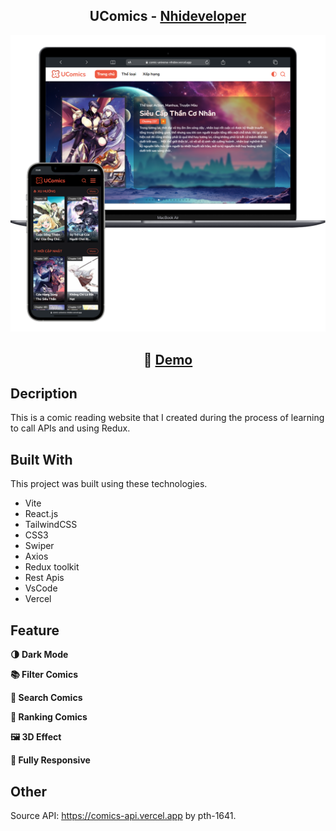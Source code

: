 <h2 align="center">
  UComics - <a href="https://nhideveloper.id.vn" target="_blank">Nhideveloper</a>
</h2>
<div align="center">
  <img alt="Demo" src="./screen_shot/ucomics_screen_shot.png" />
</div>

<h2 align="center">
    🔹
    <a href="https://comic-universe-nhidev.vercel.app/">Demo</a>
</h2>

## Decription

This is a comic reading website that I created during the process of learning to call APIs and using Redux.


## Built With

This project was built using these technologies.

- Vite
- React.js
- TailwindCSS
- CSS3
- Swiper
- Axios
- Redux toolkit
- Rest Apis
- VsCode
- Vercel

## Feature

**🌗 Dark Mode**

**📚 Filter Comics**

**🔎 Search Comics**

**️🏅 Ranking Comics**

**🖼️ 3D Effect**

**📱 Fully Responsive**

## Other

Source API: <a href="https://comics-api.vercel.app/">https://comics-api.vercel.app</a> by pth-1641.
